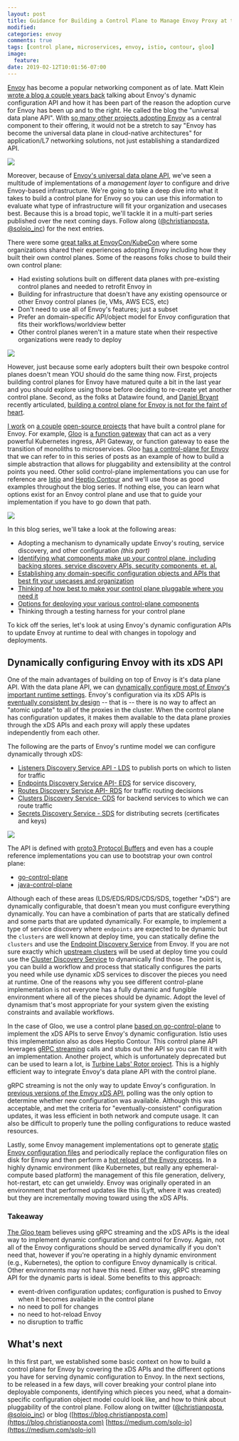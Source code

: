 ```yaml
---
layout: post
title: Guidance for Building a Control Plane to Manage Envoy Proxy at the edge, as a gateway, or in a mesh
modified:
categories: envoy
comments: true
tags: [control plane, microservices, envoy, istio, contour, gloo]
image:
  feature:
date: 2019-02-12T10:01:56-07:00
---
```


[Envoy](https://www.envoyproxy.io) has become a popular networking component as of late. Matt Klein [wrote a blog a couple years back](https://blog.envoyproxy.io/the-universal-data-plane-api-d15cec7a) talking about Envoy's dynamic configuration API and how it has been part of the reason the adoption curve for Envoy has been up and to the right. He called the blog the "universal data plane API". With [so many other projects adopting Envoy](https://www.envoyproxy.io/community) as a central component to their offering, it would not be a stretch to say "Envoy has become the universal data plane in cloud-native architectures" for application/L7 networking solutions, not just establishing a standardized API.

![](/images/control-plane/envoy.png)

Moreover, because of [Envoy's universal data plane API](https://blog.envoyproxy.io/the-universal-data-plane-api-d15cec7a), we've seen a multitude of implementations of a _management layer_ to configure and drive Envoy-based infrastructure.  We're going to take a deep dive into what it takes to build a control plane for Envoy so you can use this information to evaluate what type of infrastructure will fit your organization and usecases best. Because this is a broad topic, we'll tackle it in a multi-part series published over the next coming days. Follow along ([@christianposta](https://twitter.com/christianposta), [@soloio_inc](https://twitter.com/soloio_inc)) for the next entries.

There were some [great talks at EnvoyCon/KubeCon](https://blog.envoyproxy.io/envoycon-recap-579d53576511) where some organizations shared their experiences adopting Envoy including how they built their own control planes. Some of the reasons folks chose to build their own control plane:

* Had existing solutions built on different data planes with pre-existing control planes and needed to retrofit Envoy in
* Building for infrastructure that doesn't have any existing opensource or other Envoy control planes (ie, VMs, AWS ECS, etc)
* Don't need to use all of Envoy's features; just a subset
* Prefer an domain-specific API/object model for Envoy configuration that fits their workflows/worldview better
* Other control planes weren't in a mature state when their respective organizations were ready to deploy

![](/images/control-plane/control-plane-data-plane.png)

However, just because some early adopters built their own bespoke control planes doesn't mean YOU should do the same thing now. First, projects building control planes for Envoy have matured quite a bit in the last year and you should explore using those before deciding to re-create yet another control plane. Second, as the folks at Datawire found, and [Daniel Bryant](https://twitter.com/danielbryantuk) recently articulated, [building a control plane for Envoy is not for the faint of heart](https://www.infoq.com/articles/ambassador-api-gateway-kubernetes).

[I work](https://www.solo.io) on [a couple](https://github.com/istio/istio) [open-source projects](https://github.com/solo-io/gloo) that have built a control plane for Envoy. For example, [Gloo](https://gloo.solo.io) is [a function gateway](https://medium.com/solo-io/announcing-gloo-the-function-gateway-3f0860ef6600) that can act as a very powerful Kubernetes ingress, API Gateway, or function gateway to ease the transition of monoliths to microservices. Gloo [has a control-plane for Envoy](https://gloo.solo.io/introduction/architecture/) that we can refer to in this series of posts as an example of how to build a simple abstraction that allows for pluggability and extensibility at the control points you need. Other solid control-plane implementations you can use for reference are [Istio](https://istio.io) and [Heptio Contour](https://github.com/heptio/contour) and we'll use those as good examples throughout the blog series. If nothing else, you can learn what options exist for an Envoy control plane and use that to guide your implementation if you have to go down that path. 

![](/images/control-plane/envoyprojects.png)

In this blog series, we'll take a look at the following areas:

* Adopting a mechanism to dynamically update Envoy's routing, service discovery, and other configuration _(this part)_
* [Identifying what components make up your control plane, including backing stores, service discovery APIs, security components, et. al.](https://blog.christianposta.com/envoy/guidance-for-building-a-control-plane-for-envoy-identify-components/)
* [Establishing any domain-specific configuration objects and APIs that best fit your usecases and organization](https://blog.christianposta.com/envoy/guidance-for-building-a-control-plane-for-envoy-domain-specific-configuration-api/)
* [Thinking of how best to make your control plane pluggable where you need it](https://blog.christianposta.com/guidance-for-building-a-control-plane-for-envoy-build-for-pluggability/)
* [Options for deploying your various control-plane components](https://blog.christianposta.com/guidance-for-building-a-control-plane-for-envoy-deployment-tradeoffs/)
* Thinking through a testing harness for your control plane

To kick off the series, let's look at using Envoy's dynamic configuration APIs to update Envoy at runtime to deal with changes in topology and deployments.

## Dynamically configuring Envoy with its xDS API

One of the main advantages of building on top of Envoy is it's data plane API. With the data plane API, we can [dynamically configure most of Envoy's important runtime settings](https://www.envoyproxy.io/docs/envoy/v1.9.0/intro/arch_overview/dynamic_configuration). Envoy's configuration via its xDS APIs is [eventually consistent by design](https://blog.envoyproxy.io/embracing-eventual-consistency-in-soa-networking-32a5ee5d443d) -- that is -- there is no way to affect an "atomic update" to all of the proxies in the cluster. When the control plane has configuration updates, it makes them available to the data plane proxies through the xDS APIs and each proxy will apply these updates independently from each other. 

The following are the parts of Envoy's runtime model we can configure dynamically through xDS:

* [Listeners Discovery Service API - LDS](https://www.envoyproxy.io/docs/envoy/v1.9.0/configuration/listeners/lds#config-listeners-lds) to publish ports on which to listen for traffic
* [Endpoints Discovery Service API- EDS](https://www.envoyproxy.io/docs/envoy/v1.9.0/api-v2/api/v2/eds.proto#envoy-api-file-envoy-api-v2-eds-proto) for service discovery, 
* [Routes Discovery Service API- RDS](https://www.envoyproxy.io/docs/envoy/v1.9.0/configuration/http_conn_man/rds#config-http-conn-man-rds) for traffic routing decisions 
* [Clusters Discovery Service- CDS](https://www.envoyproxy.io/docs/envoy/v1.9.0/configuration/cluster_manager/cds#config-cluster-manager-cds) for backend services to which we can route traffic
* [Secrets Discovery Service - SDS](https://www.envoyproxy.io/docs/envoy/v1.9.0/configuration/secret) for distributing secrets (certificates and keys)

![](/images/control-plane/xds-control-plane.png)

The API is defined with [proto3 Protocol Buffers](https://www.envoyproxy.io/docs/envoy/v1.9.0/configuration/overview/v2_overview#config-overview-v2) and even has a couple reference implementations you can use to bootstrap your own control plane:

* [go-control-plane](https://github.com/envoyproxy/go-control-plane)
* [java-control-plane](https://github.com/envoyproxy/java-control-plane)

Although each of these areas (LDS/EDS/RDS/CDS/SDS, together "xDS") are dynamically configurable, that doesn't mean you must configure everything dynamically. You can have a combination of parts that are statically defined and some parts that are updated dynamically. For example, to implement a type of service discovery where `endpoints` are expected to be dynamic but the `clusters` are well known at deploy time, you can statically define the `clusters` and use the [Endpoint Discovery Service](https://www.envoyproxy.io/docs/envoy/v1.9.0/api-v2/api/v2/eds.proto#envoy-api-file-envoy-api-v2-eds-proto) from Envoy. If you are not sure exactly which [upstream clusters](https://www.envoyproxy.io/docs/envoy/v1.9.0/intro/arch_overview/terminology) will be used at deploy time you could use the [Cluster Discovery Service](https://www.envoyproxy.io/docs/envoy/v1.9.0/configuration/cluster_manager/cds#config-cluster-manager-cds) to dynamically find those. The point is, you can build a workflow and process that statically configures the parts you need while use dynamic xDS services to discover the pieces you need at runtime. One of the reasons why you see different control-plane implementation is not everyone has a fully dynamic and fungible environment where all of the pieces should be dynamic. Adopt the level of dynamism that's most appropriate for your system given the existing constraints and available workflows. 

In the case of Gloo, we use a control plane [based on go-control-plane](https://github.com/solo-io/gloo/blob/ac3bddf202423b297fb909eb6eff498745a8c015/projects/gloo/pkg/xds/envoy.go#L76) to implement the xDS APIs to serve Envoy's dynamic configuration. Istio uses this implementation also as does Heptio Contour. This control plane API leverages [gRPC streaming](https://grpc.io/docs/guides/concepts.html#server-streaming-rpc) calls and stubs out the API so you can fill it with an implementation. Another project, which is unfortunately deprecated but can be used to learn a lot, is [Turbine Labs' Rotor project](https://github.com/turbinelabs/rotor).  This is a highly efficient way to integrate Envoy's data plane API with the control plane. 

gRPC streaming is not the only way to update Envoy's configuration. In [previous versions of the Envoy xDS API](https://www.envoyproxy.io/docs/envoy/v1.5.0/api-v1/api), polling was the only option to determine whether new configuration was available. Although this was acceptable, and met the criteria for "eventually-consistent" configuration updates, it was less efficient in both network and compute usage. It can also be difficult to properly tune the polling configurations to reduce wasted resources. 

Lastly, some Envoy management implementations opt to generate [static Envoy configuration files](https://www.envoyproxy.io/docs/envoy/latest/configuration/overview/v2_overview#static) and periodically replace the configuration files on disk for Envoy and then perform a [hot reload of the Envoy process](https://blog.envoyproxy.io/envoy-hot-restart-1d16b14555b5). In a highly dynamic environment (like Kubernetes, but really any ephemeral-compute based platform) the management of this file generation, delivery, hot-restart, etc can get unwieldy. Envoy was originally operated in an environment that performed updates like this (Lyft, where it was created) but they are incrementally moving toward using the xDS APIs.

### Takeaway
[The Gloo team](https://github.com/solo-io/gloo/graphs/contributors) believes using gRPC streaming and the xDS APIs is the ideal way to implement dynamic configuration and control for Envoy. Again, not all of the Envoy configurations should be served dynamically if you don't need that, however if you're operating in a highly dynamic environment (e.g., Kubernetes), the option to configure Envoy dynamically is critical. Other environments may not have this need. Either way, gRPC streaming API for the dynamic parts is ideal.  Some benefits to this approach:

* event-driven configuration updates; configuration is pushed to Envoy when it becomes available in the control plane
* no need to poll for changes
* no need to hot-reload Envoy
* no disruption to traffic



## What's next

In this first part, we established some basic context on how to build a control plane for Envoy by covering the xDS APIs and the different options you have for serving dynamic configuration to Envoy. In the next sections, to be released in a few days, will cover breaking your control plane into deployable components, identifying which pieces you need, what a domain-specific configuration object model could look like, and how to think about pluggability of the control plane. Follow along on twitter ([@christianposta](https://twitter.com/christianposta), [@soloio_inc](https://twitter.com/soloio_inc)) or blog ([https://blog.christianposta.com](https://blog.christianposta.com) [https://medium.com/solo-io](https://medium.com/solo-io))
